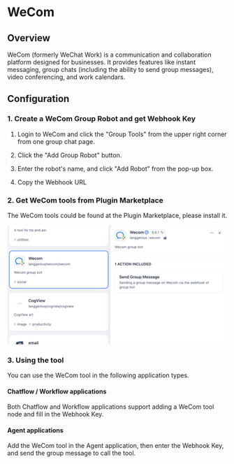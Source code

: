 # WeCom

## Overview

WeCom (formerly WeChat Work) is a communication and collaboration platform designed for businesses. It provides features like instant messaging, group chats (including the ability to send group messages), video conferencing, and work calendars.

## Configuration

### 1. Create a WeCom Group Robot and get Webhook Key

1. Login to WeCom and click the "Group Tools" from the upper right corner from one group chat page.

2. Click the "Add Group Robot" button.

3. Enter the robot's name, and click "Add Robot" from the pop-up box.

4. Copy the Webhook URL

### 2. Get WeCom tools from Plugin Marketplace
The WeCom tools could be found at the Plugin Marketplace, please install it.

![](./_assets/wecom_1.png)

### 3. Using the tool
You can use the WeCom tool in the following application types.

#### Chatflow / Workflow applications
Both Chatflow and Workflow applications support adding a WeCom tool node and fill in the Webhook Key.

#### Agent applications
Add the WeCom tool in the Agent application, then enter the Webhook Key, and send the group message to call the tool.
